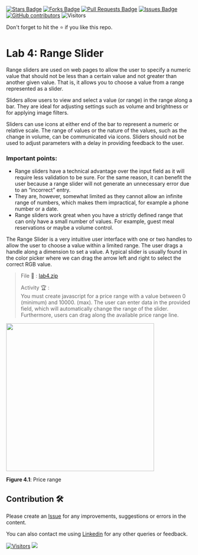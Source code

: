 <a href="https://github.com/drshahizan/learn-php/stargazers"><img src="https://img.shields.io/github/stars/drshahizan/learn-php" alt="Stars Badge"/></a>
<a href="https://github.com/drshahizan/learn-php/network/members"><img src="https://img.shields.io/github/forks/drshahizan/learn-php" alt="Forks Badge"/></a>
<a href="https://github.com/drshahizan/learn-php/pulls"><img src="https://img.shields.io/github/issues-pr/drshahizan/learn-php" alt="Pull Requests Badge"/></a>
<a href="https://github.com/drshahizan/learn-php/issues"><img src="https://img.shields.io/github/issues/drshahizan/learn-php" alt="Issues Badge"/></a>
<a href="https://github.com/drshahizan/learn-php/graphs/contributors"><img alt="GitHub contributors" src="https://img.shields.io/github/contributors/drshahizan/learn-php?color=2b9348"></a>
![Visitors](https://api.visitorbadge.io/api/visitors?path=https%3A%2F%2Fgithub.com%2Fdrshahizan%2Flearn-php&labelColor=%23d9e3f0&countColor=%23697689&style=flat)

Don't forget to hit the :star: if you like this repo.

# Lab 4: Range Slider

Range sliders are used on web pages to allow the user to specify a numeric value that should not be less than a certain value and not greater than another given value. That is, it allows you to choose a value from a range represented as a slider.

Sliders allow users to view and select a value (or range) in the range along a bar. They are ideal for adjusting settings such as volume and brightness or for applying image filters.

Sliders can use icons at either end of the bar to represent a numeric or relative scale. The range of values or the nature of the values, such as the change in volume, can be communicated via icons. Sliders should not be used to adjust parameters with a delay in providing feedback to the user.

### Important points:
- Range sliders have a technical advantage over the input field as it will require less validation to be sure. For the same reason, it can benefit the user because a range slider will not generate an unnecessary error due to an “incorrect” entry.
- They are, however, somewhat limited as they cannot allow an infinite range of numbers, which makes them impractical, for example a phone number or a date.
- Range sliders work great when you have a strictly defined range that can only have a small number of values. For example, guest meal reservations or maybe a volume control.

The Range Slider is a very intuitive user interface with one or two handles to allow the user to choose a value within a limited range. The user drags a handle along a dimension to set a value. A typical slider is usually found in the color picker where we can drag the arrow left and right to select the correct RGB value.

> File 📁 : [lab4.zip](./download/lab4.zip?raw=true)
> 
> Activity 🏆 :<br>
> You must create javascript for a price range with a value between 0 (minimum) and 10000. (max). The user can enter data in the provided field, which will automatically change the range of the slider. Furthermore, users can drag along the available price range line.
> 

<img src="./download/l4int-a.png" width="400" />

**Figure 4.1**: Price range


## Contribution 🛠️
Please create an [Issue](https://github.com/drshahizan/learn-php/issues) for any improvements, suggestions or errors in the content.

You can also contact me using [Linkedin](https://www.linkedin.com/in/drshahizan/) for any other queries or feedback.

[![Visitors](https://api.visitorbadge.io/api/visitors?path=https%3A%2F%2Fgithub.com%2Fdrshahizan&labelColor=%23697689&countColor=%23555555&style=plastic)](https://visitorbadge.io/status?path=https%3A%2F%2Fgithub.com%2Fdrshahizan)
![](https://hit.yhype.me/github/profile?user_id=81284918)

